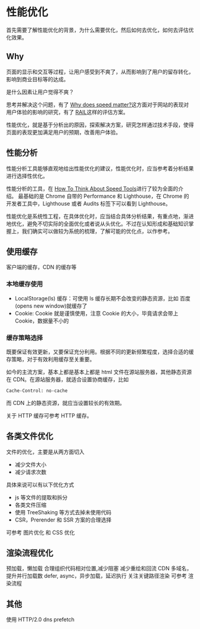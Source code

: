 # 性能优化

首先需要了解性能优化的背景，为什么需要优化，然后如何去优化，如何去评估优化效果。

## Why

页面的显示和交互等过程，让用户感受到不爽了，从而影响到了用户的留存转化，影响到商业目标等的达成。

是什么因素让用户觉得不爽？

思考并解决这个问题，有了 [Why does speed matter?](https://web.dev/why-speed-matters/)这方面对于网站的表现对用户体验的影响的研究，有了 [RAIL](https://web.dev/rail/)这样的评估方案。

性能优化，就是基于分析出的原因，探索解决方案，研究怎样通过技术手段，使得页面的表现更加满足用户的预期，改善用户体验。

## 性能分析

性能分析工具能够直观地给出性能优化的建议，性能优化时，应当参考着分析结果进行选择性优化。

性能分析的工具，在 [How To Think About Speed Tools](https://developers.google.com/web/fundamentals/performance/speed-tools?hl=zh_cn)进行了较为全面的介绍。 最基础的是 Chrome 自带的 Performance 和 Lighthouse，在 Chrome 的开发者工具中，Lighthouse 或者 Audits 标签下可以看到 Lighthouse。

性能优化是系统性工程，在具体优化时，应当结合具体分析结果，有重点地，渐进地优化，避免不切实际的全面优化或者说从头优化。不过在认知形成和基础知识掌握上，我们确实可以做较为系统的梳理，了解可能的优化点，以作参考。

## 使用缓存

客户端的缓存，CDN 的缓存等

### 本地缓存使用

- LocalStorage(ls) 缓存：可使用 ls 缓存长期不会改变的静态资源，比如 百度 (opens new window)就缓存了
- Cookie: Cookie 就是谨慎使用，注意 Cookie 的大小，毕竟请求会带上 Cookie，数据量不小的

### 缓存策略选择

既要保证有效更新，又要保证充分利用。根据不同的更新频繁程度，选择合适的缓存策略，对于有效利用缓存至关重要。

如今的主流方案，基本上都是基本上都是 html 文件在源站服务器，其他静态资源在 CDN。在源站服务器，就适合设置协商缓存，比如

```bash
Cache-Control: no-cache
```

而 CDN 上的静态资源，就应当设置较长的有效期。

关于 HTTP 缓存可参考 HTTP 缓存。

## 各类文件优化

文件的优化，主要是从两方面切入

- 减少文件大小
- 减少请求次数

具体来说可以有以下优化方式

- js 等文件的提取和拆分
- 各类文件压缩
- 使用 TreeShaking 等方式去掉未使用代码
- CSR，Prerender 和 SSR 方案的合理选择

可参考 图片优化 和 CSS 优化

## 渲染流程优化

预加载，懒加载
合理组织代码相对位置,减少阻塞
减少重绘和回流
CDN 多域名，提升并行加载数
defer, async，异步加载，延迟执行
关注关键路径渲染
可参考 渲染流程

## 其他

使用 HTTP/2.0
dns prefetch
